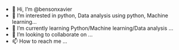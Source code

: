 - 👋 Hi, I’m @bensonxavier
- 👀 I’m interested in python, Data analysis using python, Machine learning...
- 🌱 I’m currently learning Python/Machine learning/Data analysis ...
- 💞️ I’m looking to collaborate on ...
- 📫 How to reach me ...

<!---
bensonxavier/bensonxavier is a ✨ special ✨ repository because its `README.md` (this file) appears on your GitHub profile.
You can click the Preview link to take a look at your changes.
--->
